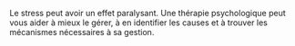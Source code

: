 
Le stress peut avoir un effet paralysant. Une thérapie psychologique peut vous aider à mieux le gérer, à en identifier les causes et à trouver les mécanismes nécessaires à sa gestion.
